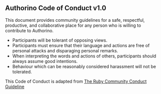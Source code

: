 ## Authorino Code of Conduct v1.0

This document provides community guidelines for a safe, respectful, productive, and collaborative place for any person who is willing to contribute to Authorino.

- Participants will be tolerant of opposing views.
- Participants must ensure that their language and actions are free of personal attacks and disparaging personal remarks.
- When interpreting the words and actions of others, participants should always assume good intentions.
- Behaviour which can be reasonably considered harassment will not be tolerated.

This Code of Conduct is adapted from [The Ruby Community Conduct Guideline](https://www.ruby-lang.org/en/conduct/)

